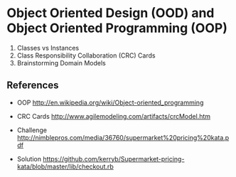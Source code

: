 Object Oriented Design (OOD) and Object Oriented Programming (OOP)
===========

1) Classes vs Instances  
2) Class Responsibility Collaboration (CRC) Cards  
3) Brainstorming Domain Models

References
---------

* OOP
http://en.wikipedia.org/wiki/Object-oriented_programming


* CRC Cards
http://www.agilemodeling.com/artifacts/crcModel.htm

* Challenge
http://nimblepros.com/media/36760/supermarket%20pricing%20kata.pdf

* Solution
https://github.com/kerryb/Supermarket-pricing-kata/blob/master/lib/checkout.rb

